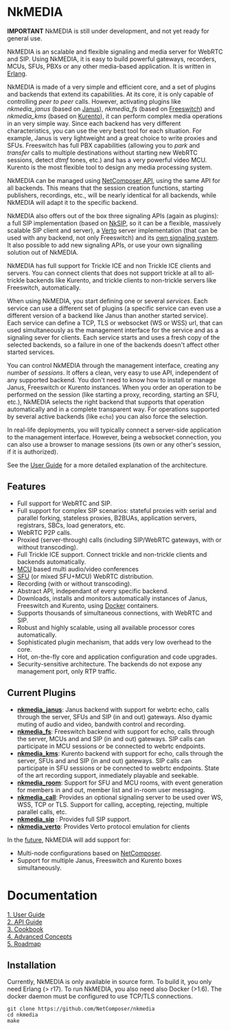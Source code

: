
# NkMEDIA

**IMPORTANT** NkMEDIA is still under development, and not yet ready for general use.

NkMEDIA is an scalable and flexible signaling and media server for WebRTC and SIP. Using NkMEDIA, it is easy to build powerful gateways, recorders, MCUs, SFUs, PBXs or any other media-based application. It is written in [Erlang](http://www.erlang.org).

NkMEDIA is made of a very simple and efficient core, and a set of plugins and backends that extend its capabilities. At its core, it is only capable of controlling _peer to peer_ calls. However, activating plugins like _nkmedia_janus_ (based on [Janus](https://janus.conf.meetecho.com/index.html)), _nkmedia_fs_ (based on [Freeswitch](https://freeswitch.org)) and _nkmedia_kms_ (based on [Kurento](https://www.kurento.org)), it can perform complex media operations in an very simple way. Since each backend has very different characteristics, you can use the very best tool for each situation. For example, Janus is very lightweight and a great choice to write proxies and SFUs. Freeswitch has full PBX capabilities (allowing you to _park_ and _transfer_ calls to multiple destinations without starting new WebRTC sessions, detect _dtmf_ tones, etc.) and has a very powerful video MCU. Kurento is the most flexible tool to design any media processing system.

NkMEDIA can be managed using [NetComposer API](https://github.com/NetComposer/nkservice/blob/luerl/doc/api_intro.md), using the same API for all backends. This means that the session creation functions, starting publishers, recordings, etc., will be nearly identical for all backends, while NkMEDIA will adapt it to the specific backend.

NkMEDIA also offers out of the box three signaling APIs (again as plugins): a full SIP implementation (based on [NkSIP](https://github.com/NetComposer/nksip), so it can be a flexible, massively scalable SIP client and server), a [Verto](http://evoluxbr.github.io/verto-docs/) server implementation (that can be used with any backend, not only Freeswitch) and its [own signaling system](doc/call.md). It also possible to add new signaling APIs, or use your own signalling solution out of NkMEDIA.

NkMEDIA has full support for Trickle ICE and non Trickle ICE clients and servers. You can connect clients that does not support trickle at all to all-trickle backends like Kurento, and trickle clients to non-trickle servers like Freeswitch, automatically.

When using NkMEDIA, you start defining one or several _services_. Each service can use a different set of plugins (a specific service can even use a different version of a backend like Janus than another started service). Each service can define a TCP, TLS or websocket (WS or WSS) url, that can used simultaneously as the management interface for the service and as a signaling sever for clients. Each service starts and uses a fresh copy of the selected backends, so a failure in one of the backends doesn't affect other started services. 

You can control NkMEDIA through the management interface, creating any number of _sessions_. It offers a clean, very easy to use API, independent of any supported backend. You don't need to know how to install or manage Janus, Freeswitch or Kurento instances. When you order an operation to be performed on the session (like starting a proxy, recording, starting an SFU, etc.), NkMEDIA selects the right backend that supports that operation automatically and in a complete transparent way. For operations supported by several active backends (like `echo`) you can also force the selection.

In real-life deployments, you will typically connect a server-side application to the management interface. However, being a websocket connection, you can also use a browser to manage sessions (its own or any other's session, if it is authorized).

See the [User Guide](doc/index.md#user-guide) for a more detailed explanation of the architecture. 

## Features
* Full support for WebRTC and SIP.
* Full support for complex SIP scenarios: stateful proxies with serial and parallel forking, stateless proxies, B2BUAs, application servers, registrars, SBCs, load generators, etc.
* WebRTC P2P calls.
* Proxied (server-through) calls (including SIP/WebRTC gateways, with or without transcoding).
* Full Trickle ICE support. Connect trickle and non-trickle clients and backends automatically.
* [MCU](https://webrtcglossary.com/mcu/) based multi audio/video conferences
* [SFU](https://webrtcglossary.com/sfu/) (or mixed SFU+MCU) WebRTC distribution.
* Recording (with or without transcoding).
* Abstract API, independant of every specific backend.
* Downloads, installs and monitors automatically instances of Janus, Freeswitch and Kurento, using [Docker](https://www.docker.com) containers.
* Supports thousands of simultaneous connections, with WebRTC and SIP.
* Robust and highly scalable, using all available processor cores automatically.
* Sophisticated plugin mechanism, that adds very low overhead to the core.
* Hot, on-the-fly core and application configuration and code upgrades.
* Security-sensitive architecture. The backends do not expose any management port, only RTP traffic.

## Current Plugins
* [**nkmedia_janus**](doc/janus.md): Janus backend with support for webrtc echo, calls through the server, SFUs and SIP (in and out) gateways. Also dyamic muting of audio and video, bandwith control and recording.
* [**nkmedia_fs**](doc/fs.md): Freeswitch backend with support for echo, calls through the server, MCUs and and SIP (in and out) gateways. SIP calls can participate in MCU sessions or be connected to webrtc endpoints.
* [**nkmedia_kms**](doc/kms.md): Kurento backend with support for echo, calls through the server, SFUs and and SIP (in and out) gateways. SIP calls can participate in SFU sessions or be connected to webrtc endpoints. State of the art recording support, inmediately playable and seekable.
* [**nkmedia_room**](doc/room.md): Support for SFU and MCU rooms, with event generation for members in and out, member list and in-room user messaging.
* [**nkmedia_call**](doc/call.md): Provides an optional signaling server to be used over WS, WSS, TCP or TLS. Support for calling, accepting, rejecting, multiple parallel calls, etc.
* [**nkmedia_sip**](doc/sip.md) : Provides full SIP support.
* [**nkmedia_verto**](doc/verto.md): Provides Verto protocol emulation for clients

In the [future](doc/roadmap.md), NkMEDIA will add support for:
* Multi-node configurations based on [NetComposer](http://www.slideshare.net/carlosjgf/net-composer-v2).
* Support for multiple Janus, Freeswitch and Kurento boxes simultaneously.


# Documentation

[ 1. User Guide](doc/index.md#user-guide)<br/>
[ 2. API Guide](doc/index.md#management-interface)<br/>
[ 3. Cookbook](doc/index.md#cookbook)<br/>
[ 4. Advanced Concepts](doc/index.md#advanced)<br/>
[ 5. Roadmap](doc/roadmap.md)<br/>


## Installation

Currently, NkMEDIA is only available in source form. To build it, you only need Erlang (> r17). 
To run NkMEDIA, you also need also Docker (>1.6). The docker daemon must be configured to use TCP/TLS connections.

```
git clone https://github.com/NetComposer/nkmedia
cd nkmedia
make
```







